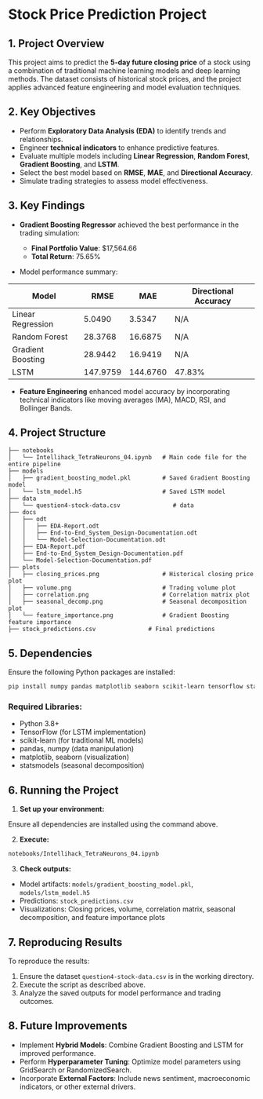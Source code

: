 # Stock Price Prediction Project

## 1. Project Overview

This project aims to predict the **5-day future closing price** of a stock using a combination of traditional machine learning models and deep learning methods. The dataset consists of historical stock prices, and the project applies advanced feature engineering and model evaluation techniques.

## 2. Key Objectives

- Perform **Exploratory Data Analysis (EDA)** to identify trends and relationships.
- Engineer **technical indicators** to enhance predictive features.
- Evaluate multiple models including **Linear Regression**, **Random Forest**, **Gradient Boosting**, and **LSTM**.
- Select the best model based on **RMSE**, **MAE**, and **Directional Accuracy**.
- Simulate trading strategies to assess model effectiveness.

## 3. Key Findings

- **Gradient Boosting Regressor** achieved the best performance in the trading simulation:
    - **Final Portfolio Value**: $17,564.66
    - **Total Return**: 75.65%

- Model performance summary:

| Model               | RMSE     | MAE      | Directional Accuracy |
|---------------------|----------|----------|----------------------|
| Linear Regression   | 5.0490   | 3.5347   | N/A                  |
| Random Forest       | 28.3768  | 16.6875  | N/A                  |
| Gradient Boosting   | 28.9442  | 16.9419  | N/A                  |
| LSTM                | 147.9759 | 144.6760 | 47.83%               |

- **Feature Engineering** enhanced model accuracy by incorporating technical indicators like moving averages (MA), MACD, RSI, and Bollinger Bands.

## 4. Project Structure

```
├── notebooks
│   └── Intellihack_TetraNeurons_04.ipynb   # Main code file for the entire pipeline
├── models
│   ├── gradient_boosting_model.pkl         # Saved Gradient Boosting model
│   └── lstm_model.h5                       # Saved LSTM model
├── data
│   └── question4-stock-data.csv               # data
├── docs
│   ├── odt
│   │   ├── EDA-Report.odt
│   │   ├── End-to-End_System_Design-Documentation.odt
│   │   └── Model-Selection-Documentation.odt
│   ├── EDA-Report.pdf
│   ├── End-to-End_System_Design-Documentation.pdf
│   └── Model-Selection-Documentation.pdf
├── plots
│   ├── closing_prices.png                  # Historical closing price plot
│   ├── volume.png                          # Trading volume plot
│   ├── correlation.png                     # Correlation matrix plot
│   ├── seasonal_decomp.png                 # Seasonal decomposition plot
│   └── feature_importance.png              # Gradient Boosting feature importance
├── stock_predictions.csv               # Final predictions
```

## 5. Dependencies

Ensure the following Python packages are installed:

```bash
pip install numpy pandas matplotlib seaborn scikit-learn tensorflow statsmodels joblib
```

### Required Libraries:

- Python 3.8+
- TensorFlow (for LSTM implementation)
- scikit-learn (for traditional ML models)
- pandas, numpy (data manipulation)
- matplotlib, seaborn (visualization)
- statsmodels (seasonal decomposition)

## 6. Running the Project

1. **Set up your environment:**

Ensure all dependencies are installed using the command above.

2. **Execute:**

```bash
notebooks/Intellihack_TetraNeurons_04.ipynb
```

3. **Check outputs:**

- Model artifacts: `models/gradient_boosting_model.pkl`, `models/lstm_model.h5`
- Predictions: `stock_predictions.csv`
- Visualizations: Closing prices, volume, correlation matrix, seasonal decomposition, and feature importance plots

## 7. Reproducing Results

To reproduce the results:

1. Ensure the dataset `question4-stock-data.csv` is in the working directory.
2. Execute the script as described above.
3. Analyze the saved outputs for model performance and trading outcomes.

## 8. Future Improvements

- Implement **Hybrid Models**: Combine Gradient Boosting and LSTM for improved performance.
- Perform **Hyperparameter Tuning**: Optimize model parameters using GridSearch or RandomizedSearch.
- Incorporate **External Factors**: Include news sentiment, macroeconomic indicators, or other external drivers.